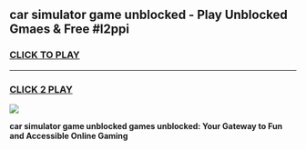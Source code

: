 
## car simulator game unblocked - Play Unblocked Gmaes & Free #l2ppi
<h3>
<a href="https://premium.freeplayer.one?title=car_simulator_game_unblocked&ref=03M">CLICK TO PLAY</a></h3>
<hr>

<h3>
<a href="https://premium.freeplayer.one?title=car_simulator_game_unblocked&ref=03M">CLICK 2 PLAY</a>
  
</h3>

<a href="https://premium.freeplayer.one?title=car_simulator_game_unblocked&ref=03M"><img src="https://clearcache.store/games.png"></a>


**car simulator game unblocked games unblocked: Your Gateway to Fun and Accessible Online Gaming**
